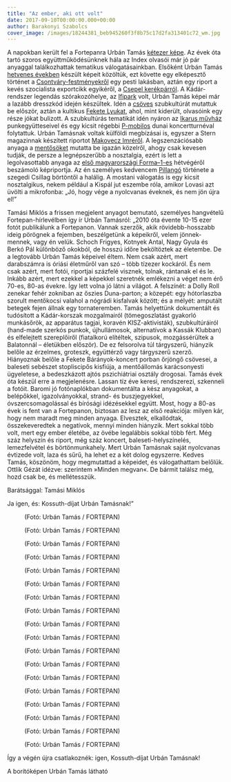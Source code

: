 ```yaml
---
title: "Az ember, aki ott volt"
date: 2017-09-10T00:00:00.000+00:00
author: Barakonyi Szabolcs
cover_image: /images/18244381_beb945260f3f8b75c17d2fa313401c72_wm.jpg
---
```


A napokban került fel a Fortepanra Urbán Tamás [kétezer képe](http://www.fortepan.hu/?view=new). Az évek óta tartó szoros együttműködésünknek hála az Index olvasói már jó pár anyaggal találkozhattak tematikus válogatásainkban. Elsőként Urbán Tamás [hetvenes években](http://index.hu/fortepan/2015/07/13/urban_tamas_fotoriporter/) készült képeit közöltük, ezt követte egy elképesztő történet a [Csontváry-festményekről](http://index.hu/fortepan/2015/09/06/amikor_a_maganyos_cedrus_meg_egy_nappalit_diszitett/) egy pesti lakásban, aztán egy riport a kevés szocialista exportcikk egyikéről, a [Csepel kerékpárról](http://index.hu/fortepan/2015/11/01/a_csepel-kerekpar_meno_exportcikk_volt_jol_jott_erte_a_valuta/). A Kádár-rendszer legendás szórakozóhelye, az [Ifipark](http://index.hu/nagykep/2016/01/11/ifipark/) volt, Urbán Tamás képei már a lazább dresszkód idején készültek. Idén a [csöves](http://index.hu/fortepan/2017/01/22/bar_hagytalak_volna_megdogleni/) szubkultúrát mutattuk be először, aztán a kultikus [Fekete Lyukat](http://index.hu/fortepan/2017/01/15/ok_lejtettek_vadoc_ossztancukat_a_fekete_lyukban/), ahol, mint kiderült, olvasóink egy része jókat bulizott. A szubkultúrás tematikát idén nyáron az [Ikarus művház](http://index.hu/fortepan/2017/06/11/kulvarosi_anarchia/) punkegyütteseivel és egy kicsit régebbi [P-mobilos](http://index.hu/fortepan/2017/07/16/mar_32_eve_is_voltak_nagy_koncertek_a_dunan/) dunai koncertturnéval folytattuk. Urbán Tamásnak voltak külföldi megbízásai is, egyszer a Stern magazinnak készített riportot [Makovecz Imréről](http://index.hu/fortepan/2017/07/09/amikor_nemetorszag_felfedezte_makoveczet/). A legszenzációsabb anyaga a [mentősöket](http://index.hu/fortepan/2017/02/05/fotoriporter_a_mentoauto_anyosulesen_ver_es_szenzacio_helyett_mentos_mindennapok_urban_tamas_kepein/) mutatta be igazán közelről, ahogy csak kevesen tudják, de persze a legnépszerűbb a nosztalgia, ezért is lett a legolvasottabb anyaga az [első magyarországi Forma–1-es](http://index.hu/fortepan/2017/08/13/az_elso_f1-futam_a_vasfuggony_mogott_a_hungaroringen/) hétvégéről beszámoló képriportja. Az én személyes kedvencem [Pillangó](http://index.hu/nagykep/2016/04/09/ez_a_deak_ferenc_sosem_kerulne_a_huszezresre/) története a szegedi Csillag börtöntől a halálig. A mostani válogatás is egy kicsit nosztalgikus, nekem például a Kispál jut eszembe róla, amikor Lovasi azt üvölti a mikrofonba: „Jó, hogy vége a nyolcvanas éveknek, és nem jön újra el!”

Tamási Miklós a frissen megjelent anyagot bemutató, személyes hangvételű Fortepan-hírlevélben így ír Urbán Tamásról: „2010 óta évente 10-15 ezer fotót publikálunk a Fortepanon. Vannak szerzők, akik rövidebb-hosszabb ideig pörögnek a fejemben, beszélgetünk a képeikről, velem jönnek-mennek, vagy én velük. Schoch Frigyes, Kotnyek Antal, Nagy Gyula és Berkó Pál különböző okokból, de hosszú időre beköltöztek az életembe. De a legtovább Urbán Tamás képeivel éltem. Nem csak azért, mert darabszámra is óriási életműről van szó – több tízezer kockáról. És nem csak azért, mert fotói, riportjai százfelé visznek, tolnak, rántanak el és le. Inkább azért, mert ezekkel a képekkel szeretnék emlékezni a véget nem érő 70-es, 80-as évekre. Így lett volna jó látni a világot. A felszínét: a Dolly Roll zenekar fehér zokniban az őszies Duna-parton; a közepét: egy hótorlaszba szorult mentőkocsi valahol a nógrádi kisfalvak között; és a mélyét: amputált betegek fejen állnak egy tornateremben. Tamás helyettünk dokumentált és tudósított a Kádár-korszak mozgalmairól (tömegoszlatást gyakorló munkásőrök, az apparátus tagjai, koravén KISZ-aktivisták), szubkultúráiról (hand-made szerkós punkok, újhullámosok, alternatívok a Kassák Klubban) és elfelejtett szereplőiről (fiatalkorú elítéltek, szipusok, mozgássérültek a Balatonnál – életükben először). De ez felsorolva túl tárgyszerű, hiányzik belőle az érzelmes, groteszk, együttérző vagy tárgyszerű szerző. Hiányoznak belőle a Fekete Bárányok-koncert porban őrjöngő csövesei, a baleseti sebészet stopliscipős kisfiúja, a mentőállomás karácsonyesti ügyeletese, a bedeszkázott ajtós pszichiátriai osztály drogosai. Tamás évek óta készül erre a megjelenésre. Lassan tíz éve keresi, rendszerezi, szkenneli a fotóit. Baromi jó fotónaplókban dokumentálta a kész anyagokat, a belépőkkel, igazolványokkal, strand- és buszjegyekkel, óvszercsomagolással és bírósági idézésekkel együtt. Most, hogy a 80-as évek is fent van a Fortepanon, biztosan az lesz az első reakciója: milyen kár, hogy nem maradt meg minden anyaga. Elvesztek, elkallódtak, összekeveredtek a negatívok, mennyi minden hiányzik. Mert sokkal több volt, mert egy ember életébe, az övébe legalábbis sokkal több fért. Még száz helyszín és riport, még száz koncert, baleseti-helyszínelés, lemezfelvétel és börtönmunkahely. Mert Urbán Tamásnak saját nyolcvanas évtizede volt, laza és sűrű, ha lehet ez a két dolog egyszerre. Kedves Tamás, köszönöm, hogy megmutattad a képeidet, és válogathattam belőlük. Ottlik Gézát idézve: szerintem »Minden megvan«. De bármit találsz még, hozd csak be, és mellétesszük.

Barátsággal: Tamási Miklós

Ja igen, és: Kossuth-díjat Urbán Tamásnak!”

<figure>
<img src="/images/18236903_457cf77016ee0b7e4ae44c1f0c810d7c_wm.jpg" alt="" />
<figcaption>(Fotó: Urbán Tamás / FORTEPAN)</figcaption>
</figure>

<figure>
<img src="/images/18236905_85ac107a960687940959896232d0ad5b_wm.jpg" alt="" />
<figcaption>(Fotó: Urbán Tamás / FORTEPAN)</figcaption>
</figure>

<figure>
<img src="/images/18236907_13f1e3a15c12fc8b7e405ba2019f4d74_wm.jpg" alt="" />
<figcaption>(Fotó: Urbán Tamás / FORTEPAN)</figcaption>
</figure>

<figure>
<img src="/images/18236917_50981d034f9b5987bdd3a0197846ea15_wm.jpg" alt="" />
<figcaption>(Fotó: Urbán Tamás / FORTEPAN)</figcaption>
</figure>

<figure>
<img src="/images/18236933_63b1bbc94f58cd163d1076a20cd68348_wm.jpg" alt="" />
<figcaption>(Fotó: Urbán Tamás / FORTEPAN)</figcaption>
</figure>

<figure>
<img src="/images/18236909_27c7d9e9631cc5faf4fc7c666013ca25_wm.jpg" alt="" />
<figcaption>(Fotó: Urbán Tamás / FORTEPAN)</figcaption>
</figure>

<figure>
<img src="/images/18236929_72ceadc0c809f01ac5ed2880927713d3_wm.jpg" alt="" />
<figcaption>(Fotó: Urbán Tamás / FORTEPAN)</figcaption>
</figure>

<figure>
<img src="/images/18236911_cda010e3d9ae04c8cf0e6bf16c13375e_wm.jpg" alt="" />
<figcaption>(Fotó: Urbán Tamás / FORTEPAN)</figcaption>
</figure>

<figure>
<img src="/images/18236939_e827fb1d0b31098ce86652faef06f86e_wm.jpg" alt="" />
<figcaption>(Fotó: Urbán Tamás / FORTEPAN)</figcaption>
</figure>

<figure>
<img src="/images/18236935_c6c65d2c4ddc819d021ca014312f8150_wm.jpg" alt="" />
<figcaption>(Fotó: Urbán Tamás / FORTEPAN)</figcaption>
</figure>

<figure>
<img src="/images/18236923_02962ea62febc65b4569c2c9ae254f23_wm.jpg" alt="" />
<figcaption>(Fotó: Urbán Tamás / FORTEPAN)</figcaption>
</figure>

<figure>
<img src="/images/18236921_455c217f01f0fb1e2b0afc32d5db3115_wm.jpg" alt="" />
<figcaption>(Fotó: Urbán Tamás / FORTEPAN)</figcaption>
</figure>

<figure>
<img src="/images/18236901_3666ecdd65785a339061fa946705f862_wm.jpg" alt="" />
<figcaption>(Fotó: Urbán Tamás / FORTEPAN)</figcaption>
</figure>

<figure>
<img src="/images/18236925_50703f72ddd677f03a773ebf0db05245_wm.jpg" alt="" />
<figcaption>(Fotó: Urbán Tamás / FORTEPAN)</figcaption>
</figure>

<figure>
<img src="/images/18236937_eed59843f44b15cec67af0408dd8d6a1_wm.jpg" alt="" />
<figcaption>(Fotó: Urbán Tamás / FORTEPAN)</figcaption>
</figure>

<figure>
<img src="/images/18236913_34d2045bad0f2fa2415a5b581f2d2cb9_wm.jpg" alt="" />
<figcaption>(Fotó: Urbán Tamás / FORTEPAN)</figcaption>
</figure>

<figure>
<img src="/images/18236919_1dbe039a53bcdcc90fdb1298aedd2abc_wm.jpg" alt="" />
<figcaption>(Fotó: Urbán Tamás / FORTEPAN)</figcaption>
</figure>

<figure>
<img src="/images/18236927_80e1258bbc838c7241f10425c2f04a05_wm.jpg" alt="" />
<figcaption>(Fotó: Urbán Tamás / FORTEPAN)</figcaption>
</figure>

Így a végén újra csatlakoznék: igen, Kossuth-díjat Urbán Tamásnak!

A borítóképen Urbán Tamás látható
